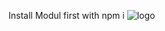 Install Modul first with npm i
![logo](https://user-images.githubusercontent.com/86569461/209470924-316bc8f2-4bb9-46c1-a43a-a894bfd9fae0.png)
